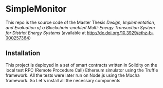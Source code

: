# SimpleMonitor
This repo is the source code of the Master Thesis *Design, Implementation, and Evaluation of a Blockchain-enabled Multi-Energy Transaction System for District Energy Systems*
(available at http://dx.doi.org/10.3929/ethz-b-000257364)

## Installation
This project is deployed in a set of smart contracts written in Solidity on the local test RPC (Remote Procedure Call) Ethereum simulator using the Truffle framework. All the tests were later run on Node.js using the Mocha framework. So Let's install all the necessary components

